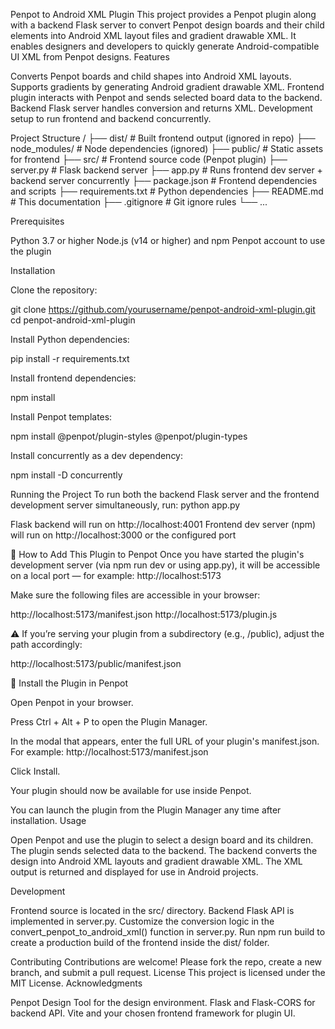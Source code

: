 Penpot to Android XML Plugin
This project provides a Penpot plugin along with a backend Flask server to convert Penpot design boards and their child elements into Android XML layout files and gradient drawable XML. It enables designers and developers to quickly generate Android-compatible UI XML from Penpot designs.
Features

Converts Penpot boards and child shapes into Android XML layouts.
Supports gradients by generating Android gradient drawable XML.
Frontend plugin interacts with Penpot and sends selected board data to the backend.
Backend Flask server handles conversion and returns XML.
Development setup to run frontend and backend concurrently.

Project Structure
/
├── dist/ # Built frontend output (ignored in repo)
├── node_modules/ # Node dependencies (ignored)
├── public/ # Static assets for frontend
├── src/ # Frontend source code (Penpot plugin)
├── server.py # Flask backend server
├── app.py # Runs frontend dev server + backend server concurrently
├── package.json # Frontend dependencies and scripts
├── requirements.txt # Python dependencies
├── README.md # This documentation
├── .gitignore # Git ignore rules
└── ...

Prerequisites

Python 3.7 or higher
Node.js (v14 or higher) and npm
Penpot account to use the plugin

Installation

Clone the repository:

git clone https://github.com/yourusername/penpot-android-xml-plugin.git
cd penpot-android-xml-plugin

Install Python dependencies:

pip install -r requirements.txt

Install frontend dependencies:

npm install

Install Penpot templates:

npm install @penpot/plugin-styles @penpot/plugin-types

Install concurrently as a dev dependency:

npm install -D concurrently

Running the Project
To run both the backend Flask server and the frontend development server simultaneously, run:
python app.py

Flask backend will run on http://localhost:4001
Frontend dev server (npm) will run on http://localhost:3000 or the configured port

🧩 How to Add This Plugin to Penpot
Once you have started the plugin's development server (via npm run dev or using app.py), it will be accessible on a local port — for example:
http://localhost:5173

Make sure the following files are accessible in your browser:

http://localhost:5173/manifest.json
http://localhost:5173/plugin.js

⚠️ If you’re serving your plugin from a subdirectory (e.g., /public), adjust the path accordingly:

http://localhost:5173/public/manifest.json

🔌 Install the Plugin in Penpot

Open Penpot in your browser.

Press Ctrl + Alt + P to open the Plugin Manager.

In the modal that appears, enter the full URL of your plugin's manifest.json. For example:
http://localhost:5173/manifest.json

Click Install.

Your plugin should now be available for use inside Penpot.

You can launch the plugin from the Plugin Manager any time after installation.
Usage

Open Penpot and use the plugin to select a design board and its children.
The plugin sends selected data to the backend.
The backend converts the design into Android XML layouts and gradient drawable XML.
The XML output is returned and displayed for use in Android projects.

Development

Frontend source is located in the src/ directory.
Backend Flask API is implemented in server.py.
Customize the conversion logic in the convert_penpot_to_android_xml() function in server.py.
Run npm run build to create a production build of the frontend inside the dist/ folder.

Contributing
Contributions are welcome! Please fork the repo, create a new branch, and submit a pull request.
License
This project is licensed under the MIT License.
Acknowledgments

Penpot Design Tool for the design environment.
Flask and Flask-CORS for backend API.
Vite and your chosen frontend framework for plugin UI.
